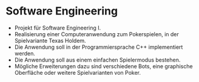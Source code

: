 # Software Engineering
- Projekt für Software Engineering I. <br />
- Realisierung einer Computeranwendung zum Pokerspielen, in der Spielvariante Texas Holdem. <br />
- Die Anwendung soll in der Programmiersprache C++ implementiert werden. <br />
- Die Anwendung soll aus einem einfachen Spielermodus bestehen. <br />
- Mögliche Erweiterungen dazu sind verschiedene Bots, eine graphische Oberfläche oder weitere Spielvarianten von Poker.<br />
